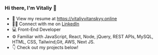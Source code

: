 ### Hi there, I'm Vitaliy 👋

- 📄 View my resume at https://vitaliyvitanskyy.online
- 🧑‍💻 Connect with me on [LinkedIn](https://www.linkedin.com/in/vitaliy-vitanskyy/)
- 💻 Front-End Developer
- ⚙️ Familiar with JavaScript, React, Node, jQuery, REST APIs, MySQL, HTML, CSS, Tailwind,Git, AWS, Next JS.
- 👇 Check out my projects below!
